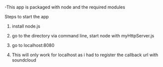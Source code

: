 -This app is packaged with node and the required modules

Steps to start the app

1) install node.js
2) go to the directory via command line, start node with myHttpServer.js
3) go to localhost:8080

4) This will only work for localhost as i had to register the callback url with soundcloud